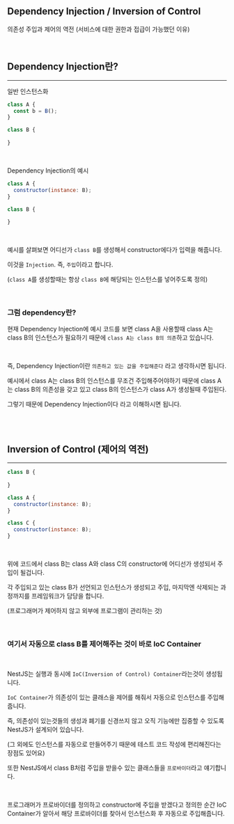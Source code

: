 
## Dependency Injection / Inversion of Control
의존성 주입과 제어의 역전 (서비스에 대한 권한과 접급이 가능했던 이유)

<br>


## Dependency Injection란?
<hr>

일반 인스턴스화
```javascript
class A {
  const b = B();
}

class B {
  
}
```
<br>

Dependency Injection의 예시
```javascript
class A {
  constructor(instance: B);
}

class B {
  
}
```
<br>

예시를 살펴보면 어디선가 `class B`를 생성해서 constructor에다가 입력을 해줍니다.

이것을 `Injection`. 즉, `주입`이라고 합니다.

(`class A`를 생성할때는 항상 `class B`에 해당되는 인스턴스를 넣어주도록 정의)


<br>

### 그럼 dependency란?

현재 Dependency Injection에 예시 코드를 보면 class A을 사용할때 class A는 class B의 인스턴스가 필요하기 때문에 `class A는 class B의 의존`하고 있습니다.

<br>

즉, Dependency Injection이란 `의존하고 있는 값을 주입해준다` 라고 생각하시면 됩니다.

예시에서 class A는 class B의 인스턴스를 무조건 주입해주어야하기 때문에 class A는 class B의 의존성을 갖고 있고 class B의 인스턴스가 class A가 생성될때 주입된다.

그렇기 때문에 Dependency Injection이다 라고 이해하시면 됩니다.


<br>
<br>

## Inversion of Control (제어의 역전)
<hr>


```javascript
class B {
  
}

class A {
  constructor(instance: B);
}

class C {
  constructor(instance: B);
}
```
<br>

위에 코드에서 class B는 class A와 class C의 constructor에 어디선가 생성되서 주입이 될겁니다.

각 주입되고 있는 class B가 선언되고 인스턴스가 생성되고 주입, 마지막엔 삭제되는 과정까지를 프레임워크가 담당을 합니다.

(프로그래머가 제어하지 않고 외부에 프로그램이 관리하는 것)

<br>

### 여기서 자동으로 class B를 제어해주는 것이 바로 IoC Container

<br>

NestJS는 실행과 동시에 `IoC(Inversion of Control) Container`라는것이 생성됩니다.

`IoC Container`가 의존성이 있는 클래스을 제어를 해줘서 자동으로 인스턴스를 주입해줍니다.

즉, 의존성이 있는것들의 생성과 폐기를 신경쓰지 않고 오직 기능에만 집중할 수 있도록 NestJS가 설계되어 있습니다.

(그 외에도 인스턴스를 자동으로 만들어주기 때문에 테스트 코드 작성에 편리해진다는 장점도 있어요)

또한 NestJS에서 class B처럼 주입을 받을수 있는 클래스들을 `프로바이더`라고 얘기합니다.

<br>

프로그래머가 프로바이더를 정의하고 constructor에 주입을 받겠다고 정의한 순간 IoC Container가 알아서 해당 프로바이더를 찾아서 인스턴스화 후 자동으로 주입해줍니다.

